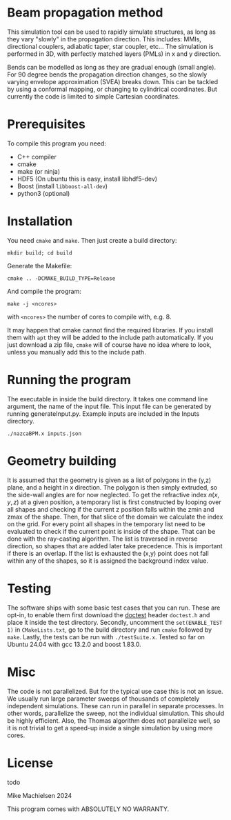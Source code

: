 # Beam propagation method
This simulation tool can be used to rapidly simulate structures, as long as they vary "slowly" in the propagation direction.
This includes: MMIs, directional couplers, adiabatic taper, star coupler, etc...
The simulation is performed in 3D, with perfectly matched layers (PMLs) in x and y direction.

Bends can be modelled as long as they are gradual enough (small angle). For 90 degree bends the propagation direction changes, so the slowly varying envelope approximation (SVEA) breaks down.
This can be tackled by using a conformal mapping, or changing to cylindrical coordinates. But currently the code is limited to simple Cartesian coordinates.

# Prerequisites

To compile this program you need:
* C++ compiler
* cmake
* make (or ninja)
* HDF5 (On ubuntu this is easy, install libhdf5-dev)
* Boost (install `libboost-all-dev`)
* python3 (optional)

# Installation

You need `cmake` and `make`. Then just create a build directory:

`mkdir build; cd build`

Generate the Makefile:

`cmake .. -DCMAKE_BUILD_TYPE=Release`

And compile the program:

`make -j <ncores>`

with `<ncores>` the number of cores to compile with, e.g. 8.

It may happen that cmake cannot find the required libraries. If you install them with `apt` they will be added to the include path automatically. 
If you just download a zip file, `cmake` will of course have no idea where to look, unless you manually add this to the include path. 

# Running the program
The executable in inside the build directory. It takes one command line argument, the name of the input file.
This input file can be generated by running generateInput.py. Example inputs are included in the Inputs directory.

`./nazcaBPM.x inputs.json`

# Geometry building

It is assumed that the geometry is given as a list of polygons in the (y,z) plane, and a height in x direction. The polygon is then simply extruded, so the side-wall angles are for now neglected.
To get the refractive index $n(x,y,z)$ at a given position, a temporary list is first constructed by looping over all shapes and checking if the current z position falls within the zmin and zmax of the shape.
Then, for that slice of the domain we calculate the index on the grid. For every point all shapes in the temporary list need to be evaluated to check if the current point is inside of the shape.
That can be done with the ray-casting algorithm. The list is traversed in reverse direction, so shapes that are added later take precedence.
This is important if there is an overlap. If the list is exhausted the (x,y) point does not fall within any of the shapes, so it is assigned the background index value.

# Testing

The software ships with some basic test cases that you can run. These are opt-in, to enable them first download the [doctest](https://github.com/doctest/doctest) header ``doctest.h`` and place it inside the test directory. Secondly, uncomment the `set(ENABLE_TEST 1)` in `CMakeLists.txt`, go to the build directory and run `cmake` followed by `make`. Lastly, the tests can be run with ``./testSuite.x``. Tested so far on Ubuntu 24.04 with gcc 13.2.0 and boost 1.83.0.

# Misc

The code is not parallelized. But for the typical use case this is not an issue. We usually run large parameter sweeps of thousands of completely independent simulations.
These can run in parallel in separate processes. In other words, parallelize the sweep, not the individual simulation.
This should be highly efficient. Also, the Thomas algorithm does not parallelize well, so it is not trivial to get a speed-up inside a single simulation by using more cores.


# License
todo

Mike Machielsen 2024

This program comes with ABSOLUTELY NO WARRANTY.